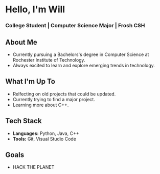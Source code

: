 <h1>Hello, I'm Will</h1>
<h3>College Student | Computer Science Major | Frosh CSH</h3>

## About Me
- Currently pursuing a Bachelors's degree in Computer Science at Rochester Institute of Technology.
- Always excited to learn and explore emerging trends in technology.

## What I'm Up To
- Relfecting on old projects that could be updated.
- Currently trying to find a major project.
- Learning more about C++.

## Tech Stack
- <b>Languages:</b> Python, Java, C++
- <b>Tools:</b> Git, Visual Studio Code

## Goals
- HACK THE PLANET